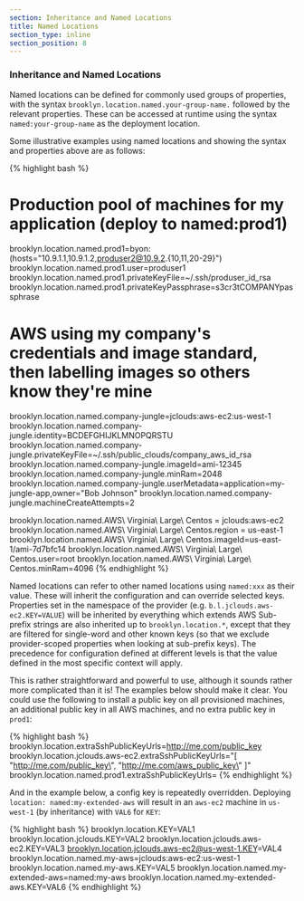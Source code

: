 ```yaml
---
section: Inheritance and Named Locations
title: Named Locations
section_type: inline
section_position: 8
---
```


### Inheritance and Named Locations

Named locations can be defined for commonly used groups of properties, 
with the syntax `brooklyn.location.named.your-group-name.`
followed by the relevant properties.
These can be accessed at runtime using the syntax `named:your-group-name` as the deployment location.

Some illustrative examples using named locations and
showing the syntax and properties above are as follows:

{% highlight bash %}
# Production pool of machines for my application (deploy to named:prod1)
brooklyn.location.named.prod1=byon:(hosts="10.9.1.1,10.9.1.2,produser2@10.9.2.{10,11,20-29}")
brooklyn.location.named.prod1.user=produser1
brooklyn.location.named.prod1.privateKeyFile=~/.ssh/produser_id_rsa
brooklyn.location.named.prod1.privateKeyPassphrase=s3cr3tCOMPANYpassphrase

# AWS using my company's credentials and image standard, then labelling images so others know they're mine
brooklyn.location.named.company-jungle=jclouds:aws-ec2:us-west-1
brooklyn.location.named.company-jungle.identity=BCDEFGHIJKLMNOPQRSTU  
brooklyn.location.named.company-jungle.privateKeyFile=~/.ssh/public_clouds/company_aws_id_rsa
brooklyn.location.named.company-jungle.imageId=ami-12345
brooklyn.location.named.company-jungle.minRam=2048
brooklyn.location.named.company-jungle.userMetadata=application=my-jungle-app,owner="Bob Johnson"
brooklyn.location.named.company-jungle.machineCreateAttempts=2

brooklyn.location.named.AWS\ Virginia\ Large\ Centos = jclouds:aws-ec2
brooklyn.location.named.AWS\ Virginia\ Large\ Centos.region = us-east-1
brooklyn.location.named.AWS\ Virginia\ Large\ Centos.imageId=us-east-1/ami-7d7bfc14
brooklyn.location.named.AWS\ Virginia\ Large\ Centos.user=root
brooklyn.location.named.AWS\ Virginia\ Large\ Centos.minRam=4096
{% endhighlight %}

Named locations can refer to other named locations using `named:xxx` as their value.
These will inherit the configuration and can override selected keys.
Properties set in the namespace of the provider (e.g. `b.l.jclouds.aws-ec2.KEY=VALUE`)
will be inherited by everything which extends AWS
Sub-prefix strings are also inherited up to `brooklyn.location.*`, 
except that they are filtered for single-word and other
known keys 
(so that we exclude provider-scoped properties when looking at sub-prefix keys).
The precedence for configuration defined at different levels is that the value
defined in the most specific context will apply.

This is rather straightforward and powerful to use,
although it sounds rather more complicated than it is!
The examples below should make it clear.
You could use the following to install
a public key on all provisioned machines,
an additional public key in all AWS machines, 
and no extra public key in `prod1`: 

<!-- tested in JcloudsLocationResolverTest -->
{% highlight bash %}
brooklyn.location.extraSshPublicKeyUrls=http://me.com/public_key
brooklyn.location.jclouds.aws-ec2.extraSshPublicKeyUrls="[ \"http://me.com/public_key\", \"http://me.com/aws_public_key\" ]"
brooklyn.location.named.prod1.extraSshPublicKeyUrls=
{% endhighlight %}

And in the example below, a config key is repeatedly overridden. 
Deploying `location: named:my-extended-aws` will result in an `aws-ec2` machine in `us-west-1` (by inheritance)
with `VAL6` for `KEY`:
  
{% highlight bash %}
brooklyn.location.KEY=VAL1
brooklyn.location.jclouds.KEY=VAL2
brooklyn.location.jclouds.aws-ec2.KEY=VAL3
brooklyn.location.jclouds.aws-ec2@us-west-1.KEY=VAL4
brooklyn.location.named.my-aws=jclouds:aws-ec2:us-west-1
brooklyn.location.named.my-aws.KEY=VAL5
brooklyn.location.named.my-extended-aws=named:my-aws
brooklyn.location.named.my-extended-aws.KEY=VAL6
{% endhighlight %}